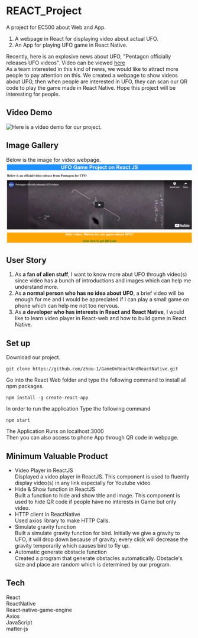 # REACT_Project
A project for EC500 about Web and App.          
1. A webpage in React for displaying video about actual UFO.       
2. An App for playing UFO game in React Native.       
    
Recently, here is an explosive news about UFO, "Pentagon officially releases UFO videos". Video can be viewed [here](https://www.youtube.com/watch?v=mW9g_gx2BqM)      
As a team interested in this kind of news, we would like to attract more people to pay attention on this. We created a webpage to show videos about UFO, then when people are interested in UFO, they can scan our QR code to play the game made in React Native. Hope this project will be interesting for people.     

## Video Demo    
![Here]() is a video demo for our project.     

## Image Gallery    
Below is the image for video webpage.     
![videp_web](imgs/image-web.PNG)    

## User Story     
1. As **a fan of alien stuff**, I want to know more abut UFO through video(s) since video has a bunch of introductions and images which can help me understand more.    
2. As **a normal person who has no idea about UFO**, a brief video will be enough for me and I would be appreciated if I can play a small game on phone which can help me not too nervous.     
3. As **a developer who has interests in React and React Native**, I would like to learn video player in React-web and how to build game in React Native.    

## Set up     
Download our project.    
```
git clone https://github.com/zhou-1/GameOnReactAndReactNative.git
```
Go into the React Web folder and type the following command to install all npm packages.    
```
npm install -g create-react-app
```
In order to run the application Type the following command    
```
npm start
```
The Application Runs on localhost:3000      
Then you can also access to phone App through QR code in webpage.     


## Minimum Valuable Product    
- Video Player in ReactJS     
Displayed a video player in ReactJS. This component is used to fluently display video(s) in any link especially for Youtube video.     
- Hide & Show function in ReactJS     
Built a function to hide and show title and image. This component is used to hide QR code if people have no interests in Game but only video.    
- HTTP client in ReactNative     
Used axios library to make HTTP Calls.           
- Simulate gravity function    
Built a simulate gravity function for bird. Initially we give a gravity to UFO, it will drop down because of gravity; every click will decrease the gravity temporarily which causes bird to fly up.       
- Automatic generate obstacle function    
Created a program that generate obstacles automatically. Obstacle's size and place are random which is determined by our program.       

## Tech     
React    
ReactNative  
React-native-game-engine   
Axios   
JavaScript     
matter-js   
  
  

